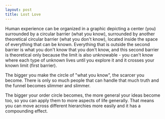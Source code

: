 ```yaml
---
layout: post
title: Lost Love
---
```


Human experience can be organized in a graphic depicting a center (you) surrounded by a circular barrier (what you know), surrounded by another theoretical circular barrier (what you don't know), located inside the space of everything that can be known. Everything that is outside the second barrier is what you don't know that you don't know, and this second barrier is theoretical only because the limit is also unknowable - you can't know where each type of unknown lives until you explore it and it crosses your known limit (first barrier).


The bigger you make the circle of "what you know", the scarcer you become. There is only so much people that can handle that much truth and the funnel becomes slimmer and slimmer.

The bigger your order circle becomes, the more general your ideas become too, so you can apply them to more aspects of life generally. That means you can move across different hierarchies more easily and it has a compounding effect.
